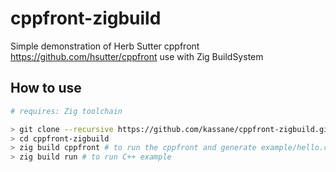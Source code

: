 # cppfront-zigbuild

Simple demonstration of Herb Sutter cppfront <https://github.com/hsutter/cppfront> use with Zig BuildSystem

## How to use

```bash
# requires: Zig toolchain

> git clone --recursive https://github.com/kassane/cppfront-zigbuild.git
> cd cppfront-zigbuild
> zig build cppfront # to run the cppfront and generate example/hello.cpp
> zig build run # to run C++ example
``` 
